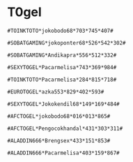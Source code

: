 # T0gel

```
#TOINKTOTO*jokobodo68*703*745*407#
```

```
#SOBATGAMING*jokoponter68*526*542*302#
```
```
#SOBATGAMING*Andikapra*556*512*332#
```

```
#SEXYTOGEL*Pacarmelisa*743*369*984#
```

```
#TOINKTOTO*Pacarmelisa*284*815*718#
```

```
#EUROTOGEL*azka553*829*402*593#
```

```
#SEXYTOGEL*Jokokendil68*149*169*484#
```

```
#AFCTOGEL*jokobodo68*016*013*865#
```

```
#AFCTOGEL*Pengocokhandal*431*303*311#
```

```
#ALADDIN666*Brengsex*433*151*853#
```

```
#ALADDIN666*Pacarmelisa*403*159*867#
```

